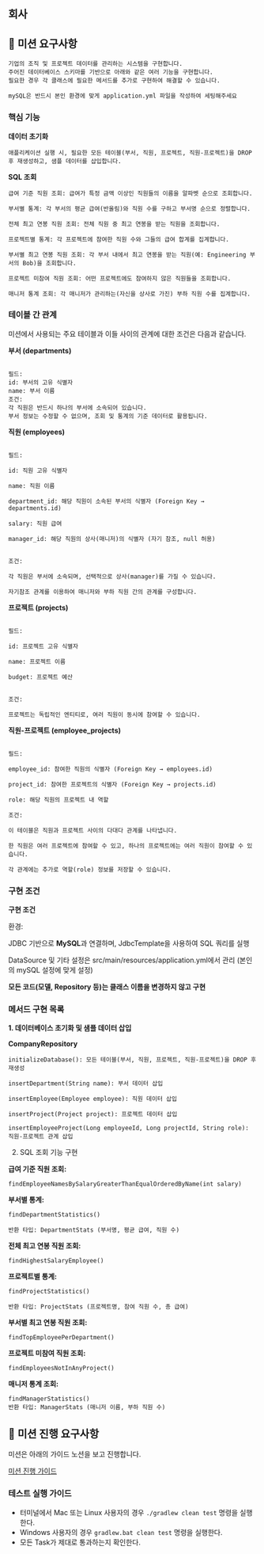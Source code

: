 ## 회사

## 🎯 미션 요구사항
```
기업의 조직 및 프로젝트 데이터를 관리하는 시스템을 구현합니다.
주어진 데이터베이스 스키마를 기반으로 아래와 같은 여러 기능을 구현합니다.
필요한 경우 각 클래스에 필요한 메서드를 추가로 구현하여 해결할 수 있습니다. 
```

```
mySQL은 반드시 본인 환경에 맞게 application.yml 파일을 작성하여 세팅해주세요
```

### 핵심 기능

**데이터 초기화**

```
애플리케이션 실행 시, 필요한 모든 테이블(부서, 직원, 프로젝트, 직원-프로젝트)을 DROP 후 재생성하고, 샘플 데이터를 삽입합니다.
```

**SQL 조회**
```
급여 기준 직원 조회: 급여가 특정 금액 이상인 직원들의 이름을 알파벳 순으로 조회합니다.

부서별 통계: 각 부서의 평균 급여(반올림)와 직원 수를 구하고 부서명 순으로 정렬합니다.

전체 최고 연봉 직원 조회: 전체 직원 중 최고 연봉을 받는 직원을 조회합니다.

프로젝트별 통계: 각 프로젝트에 참여한 직원 수와 그들의 급여 합계를 집계합니다.

부서별 최고 연봉 직원 조회: 각 부서 내에서 최고 연봉을 받는 직원(예: Engineering 부서의 Bob)을 조회합니다.

프로젝트 미참여 직원 조회: 어떤 프로젝트에도 참여하지 않은 직원들을 조회합니다.

매니저 통계 조회: 각 매니저가 관리하는(자신을 상사로 가진) 부하 직원 수를 집계합니다.

```

### 테이블 간 관계
미션에서 사용되는 주요 테이블과 이들 사이의 관계에 대한 조건은 다음과 같습니다.

**부서 (departments)**
```

필드:
id: 부서의 고유 식별자
name: 부서 이름
조건:
각 직원은 반드시 하나의 부서에 소속되어 있습니다.
부서 정보는 수정할 수 없으며, 조회 및 통계의 기준 데이터로 활용됩니다.
```


**직원 (employees)**
```

필드:

id: 직원 고유 식별자

name: 직원 이름

department_id: 해당 직원이 소속된 부서의 식별자 (Foreign Key → departments.id)

salary: 직원 급여

manager_id: 해당 직원의 상사(매니저)의 식별자 (자기 참조, null 허용)


조건:

각 직원은 부서에 소속되며, 선택적으로 상사(manager)를 가질 수 있습니다.

자기참조 관계를 이용하여 매니저와 부하 직원 간의 관계를 구성합니다.

```

**프로젝트 (projects)**
```

필드:

id: 프로젝트 고유 식별자

name: 프로젝트 이름

budget: 프로젝트 예산


조건:

프로젝트는 독립적인 엔티티로, 여러 직원이 동시에 참여할 수 있습니다.
```

**직원-프로젝트 (employee_projects)**
```

필드:

employee_id: 참여한 직원의 식별자 (Foreign Key → employees.id)

project_id: 참여한 프로젝트의 식별자 (Foreign Key → projects.id)

role: 해당 직원의 프로젝트 내 역할

조건:

이 테이블은 직원과 프로젝트 사이의 다대다 관계를 나타냅니다.

한 직원은 여러 프로젝트에 참여할 수 있고, 하나의 프로젝트에는 여러 직원이 참여할 수 있습니다.

각 관계에는 추가로 역할(role) 정보를 저장할 수 있습니다.
```

### 구현 조건

**구현 조건**

환경:

JDBC 기반으로 **MySQL**과 연결하며, JdbcTemplate을 사용하여 SQL 쿼리를 실행

DataSource 및 기타 설정은 src/main/resources/application.yml에서 관리 (본인의 mySQL 설정에 맞게 설정)

**모든 코드(모델, Repository 등)는 클래스 이름을 변경하지 않고 구현**

### 메서드 구현 목록

**1. 데이터베이스 초기화 및 샘플 데이터 삽입**

**CompanyRepository**

```
initializeDatabase(): 모든 테이블(부서, 직원, 프로젝트, 직원-프로젝트)을 DROP 후 재생성

insertDepartment(String name): 부서 데이터 삽입

insertEmployee(Employee employee): 직원 데이터 삽입

insertProject(Project project): 프로젝트 데이터 삽입

insertEmployeeProject(Long employeeId, Long projectId, String role): 직원-프로젝트 관계 삽입
```

2. SQL 조회 기능 구현

**급여 기준 직원 조회:**

```
findEmployeeNamesBySalaryGreaterThanEqualOrderedByName(int salary)
```

**부서별 통계:**

```
findDepartmentStatistics()

반환 타입: DepartmentStats (부서명, 평균 급여, 직원 수)
```

**전체 최고 연봉 직원 조회:**

```
findHighestSalaryEmployee()
```

**프로젝트별 통계:**

```
findProjectStatistics()

반환 타입: ProjectStats (프로젝트명, 참여 직원 수, 총 급여)
```

**부서별 최고 연봉 직원 조회:**

```
findTopEmployeePerDepartment()
```

**프로젝트 미참여 직원 조회:**

```
findEmployeesNotInAnyProject()
```

**매니저 통계 조회:**

```
findManagerStatistics()
반환 타입: ManagerStats (매니저 이름, 부하 직원 수)
```



## 📢 미션 진행 요구사항
미션은 아래의 가이드 노션을 보고 진행합니다.

[미션 진행 가이드](https://leets-final.notion.site/BackEndZero100-1bd13059433780ce8f91cfe8ba54917a?pvs=4)

### 테스트 실행 가이드


- 터미널에서 Mac 또는 Linux 사용자의 경우 `./gradlew clean test` 명령을 실행한다.
- Windows 사용자의 경우 `gradlew.bat clean test` 명령을 실행한다.
- 모든 Task가 제대로 통과하는지 확인한다.

